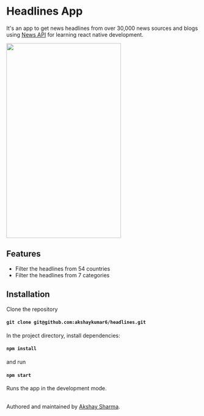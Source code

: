 # Headlines App

It's an app to get news headlines from over 30,000 news sources and blogs using [News API](https://newsapi.org) for learning react native development.

<img src="https://i.imgur.com/zXhZAtM.gif" width="300" height="510" />

## Features

- Filter the headlines from 54 countries
- Filter the headlines from 7 categories


## Installation 

Clone the repository

#### `git clone git@github.com:akshaykumar6/headlines.git`

In the project directory, install dependencies:

#### `npm install`

and run 

#### `npm start`

Runs the app in the development mode.<br><br> 

Authored and maintained by [Akshay Sharma](https://akshaykumar6.github.io/).